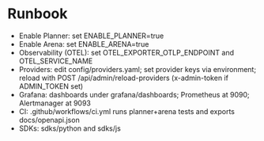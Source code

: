 # Runbook

- Enable Planner: set ENABLE_PLANNER=true
- Enable Arena: set ENABLE_ARENA=true
- Observability (OTEL): set OTEL_EXPORTER_OTLP_ENDPOINT and OTEL_SERVICE_NAME
- Providers: edit config/providers.yaml; set provider keys via environment; reload with POST /api/admin/reload-providers (x-admin-token if ADMIN_TOKEN set)
- Grafana: dashboards under grafana/dashboards; Prometheus at 9090; Alertmanager at 9093
- CI: .github/workflows/ci.yml runs planner+arena tests and exports docs/openapi.json
- SDKs: sdks/python and sdks/js
